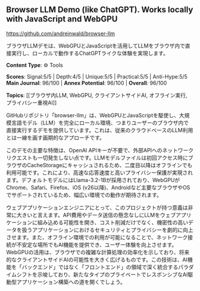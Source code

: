 ## Browser LLM Demo (like ChatGPT). Works locally with JavaScript and WebGPU

https://github.com/andreinwald/browser-llm

ブラウザLLMデモは、WebGPUとJavaScriptを活用してLLMをブラウザ内で直接実行し、ローカルで動作するChatGPTライクな体験を実現します。

**Content Type**: ⚙️ Tools

**Scores**: Signal:5/5 | Depth:4/5 | Unique:5/5 | Practical:5/5 | Anti-Hype:5/5
**Main Journal**: 96/100 | **Annex Potential**: 96/100 | **Overall**: 96/100

**Topics**: [[ブラウザ内LLM, WebGPU, クライアントサイドAI, オフライン実行, プライバシー重視AI]]

GitHubリポジトリ「browser-llm」は、WebGPUとJavaScriptを駆使し、大規模言語モデル（LLM）を完全にローカル環境、つまりユーザーのブラウザ内で直接実行するデモを提供しています。これは、従来のクラウドベースのLLM利用とは一線を画す画期的なアプローチです。

このデモの主要な特徴は、OpenAI APIキーが不要で、外部APIへのネットワークリクエストも一切発生しない点です。LLMモデルファイルは初回アクセス時にブラウザのCacheStorageにキャッシュされるため、二度目以降はオフラインでも利用可能です。これにより、高速な応答速度と高いプライバシー保護が実現されます。デフォルトモデルにはLlama-3.2-1Bが採用されており、WebGPUがChrome、Safari、Firefox、iOS (v26以降)、Androidなど主要なブラウザやOSでサポートされているため、幅広い環境での動作が期待されます。

ウェブアプリケーションエンジニアにとって、このプロジェクトが持つ意義は非常に大きいと言えます。API費用やデータ送信の懸念なしにLLMをウェブアプリケーションに組み込める可能性を開き、コスト削減だけでなく、機密性の高いデータを扱うアプリケーションにおけるセキュリティとプライバシーを劇的に向上させます。また、オフライン環境での利用が可能になることで、ネットワーク接続が不安定な場所でもAI機能を提供でき、ユーザー体験を向上させます。WebGPUの活用は、ブラウザでの複雑な計算処理の効率化を示しており、将来的なクライアントサイドAIの可能性を大きく広げるものです。この技術は、AI機能を「バックエンド」ではなく「フロントエンド」の領域で深く統合するパラダイムシフトを示唆しており、新たなタイプのプライベートでレスポンシブなAI駆動型アプリケーション構築への道を開くでしょう。